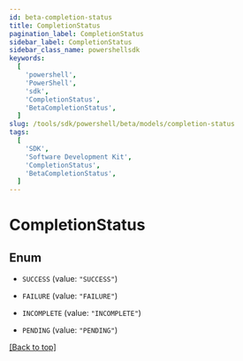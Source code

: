 ```yaml
---
id: beta-completion-status
title: CompletionStatus
pagination_label: CompletionStatus
sidebar_label: CompletionStatus
sidebar_class_name: powershellsdk
keywords:
  [
    'powershell',
    'PowerShell',
    'sdk',
    'CompletionStatus',
    'BetaCompletionStatus',
  ]
slug: /tools/sdk/powershell/beta/models/completion-status
tags:
  [
    'SDK',
    'Software Development Kit',
    'CompletionStatus',
    'BetaCompletionStatus',
  ]
---
```


# CompletionStatus

## Enum

- `SUCCESS` (value: `"SUCCESS"`)

- `FAILURE` (value: `"FAILURE"`)

- `INCOMPLETE` (value: `"INCOMPLETE"`)

- `PENDING` (value: `"PENDING"`)

[[Back to top]](#)
